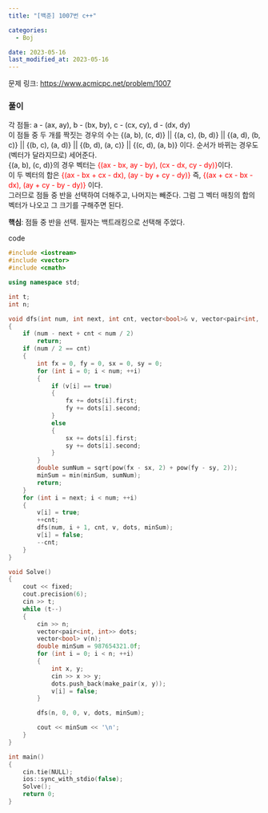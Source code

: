 ```yaml
---
title: "[백준] 1007번 c++"

categories:
  - Boj

date: 2023-05-16
last_modified_at: 2023-05-16
---
```


문제 링크: <https://www.acmicpc.net/problem/1007>

### 풀이  
각 점들: a - (ax, ay), b - (bx, by), c - (cx, cy), d - (dx, dy)  
이 점들 중 두 개를 짝짓는 경우의 수는 {(a, b), (c, d)} || {(a, c), (b, d)} || {(a, d), (b, c)} || {(b, c), (a, d)} || {(b, d), (a, c)} || {(c, d), (a, b)} 이다. 순서가 바뀌는 경우도(벡터가 달라지므로) 세어준다.  
{(a, b), (c, d)}의 경우 벡터는 <span style="color:red">{(ax - bx, ay - by), (cx - dx, cy - dy)}</span>이다.  
이 두 벡터의 합은 <span style="color:red">{(ax - bx + cx - dx), (ay - by + cy - dy)}</span> 즉, <span style="color:red">{(ax + cx - bx - dx), (ay + cy - by - dy)}</span> 이다.  
그러므로 점들 중 반을 선택하여 더해주고, 나머지는 빼준다. 그럼 그 벡터 매칭의 합의 벡터가 나오고 그 크기를 구해주면 된다.  

**핵심**: 점들 중 반을 선택. 필자는 백트래킹으로 선택해 주었다.

code
```c++
#include <iostream>
#include <vector>
#include <cmath>

using namespace std;

int t;
int n;

void dfs(int num, int next, int cnt, vector<bool>& v, vector<pair<int, int>>& dots, double& minSum)
{
    if (num - next + cnt < num / 2)
        return;
    if (num / 2 == cnt)
    {
        int fx = 0, fy = 0, sx = 0, sy = 0;
        for (int i = 0; i < num; ++i)
        {
            if (v[i] == true)
            {
                fx += dots[i].first;
                fy += dots[i].second;
            }
            else
            {
                sx += dots[i].first;
                sy += dots[i].second;
            }
        }
        double sumNum = sqrt(pow(fx - sx, 2) + pow(fy - sy, 2));
        minSum = min(minSum, sumNum);
        return;
    }
    for (int i = next; i < num; ++i)
    {
        v[i] = true;
        ++cnt;
        dfs(num, i + 1, cnt, v, dots, minSum);
        v[i] = false;
        --cnt;
    }
}

void Solve()
{
    cout << fixed;
    cout.precision(6);
    cin >> t;
    while (t--)
    {
        cin >> n;
        vector<pair<int, int>> dots;
        vector<bool> v(n);
        double minSum = 987654321.0f;
        for (int i = 0; i < n; ++i)
        {
            int x, y;
            cin >> x >> y;
            dots.push_back(make_pair(x, y));
            v[i] = false;
        }

        dfs(n, 0, 0, v, dots, minSum);

        cout << minSum << '\n';
    }
}

int main()
{
    cin.tie(NULL);
    ios::sync_with_stdio(false);
    Solve();
    return 0;
}
```